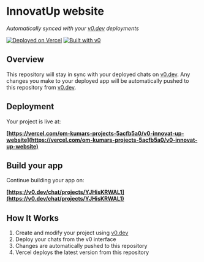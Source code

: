 # InnovatUp website

*Automatically synced with your [v0.dev](https://v0.dev) deployments*

[![Deployed on Vercel](https://img.shields.io/badge/Deployed%20on-Vercel-black?style=for-the-badge&logo=vercel)](https://vercel.com/om-kumars-projects-5acfb5a0/v0-innovat-up-website)
[![Built with v0](https://img.shields.io/badge/Built%20with-v0.dev-black?style=for-the-badge)](https://v0.dev/chat/projects/YJHisKRWAL1)

## Overview

This repository will stay in sync with your deployed chats on [v0.dev](https://v0.dev).
Any changes you make to your deployed app will be automatically pushed to this repository from [v0.dev](https://v0.dev).

## Deployment

Your project is live at:

**[https://vercel.com/om-kumars-projects-5acfb5a0/v0-innovat-up-website](https://vercel.com/om-kumars-projects-5acfb5a0/v0-innovat-up-website)**

## Build your app

Continue building your app on:

**[https://v0.dev/chat/projects/YJHisKRWAL1](https://v0.dev/chat/projects/YJHisKRWAL1)**

## How It Works

1. Create and modify your project using [v0.dev](https://v0.dev)
2. Deploy your chats from the v0 interface
3. Changes are automatically pushed to this repository
4. Vercel deploys the latest version from this repository